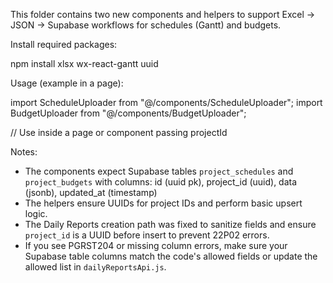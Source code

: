 This folder contains two new components and helpers to support Excel -> JSON -> Supabase workflows for schedules (Gantt) and budgets.

Install required packages:

npm install xlsx wx-react-gantt uuid

Usage (example in a page):

import ScheduleUploader from "@/components/ScheduleUploader";
import BudgetUploader from "@/components/BudgetUploader";

// Use inside a page or component passing projectId
<ScheduleUploader projectId={selectedProject?.id} />
<BudgetUploader projectId={selectedProject?.id} />

Notes:
- The components expect Supabase tables `project_schedules` and `project_budgets` with columns: id (uuid pk), project_id (uuid), data (jsonb), updated_at (timestamp)
- The helpers ensure UUIDs for project IDs and perform basic upsert logic.
- The Daily Reports creation path was fixed to sanitize fields and ensure `project_id` is a UUID before insert to prevent 22P02 errors.
- If you see PGRST204 or missing column errors, make sure your Supabase table columns match the code's allowed fields or update the allowed list in `dailyReportsApi.js`.
